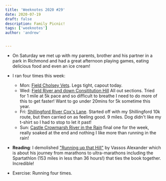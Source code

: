 ```yaml
---
title: 'Weeknotes 2020 #29'
date: 2020-07-19
draft: false
description: Family Picnic!
tags: ['weeknotes']
author: 'andrew'


---
```

-   On Saturday we met up with my parents, brother and his partner in a park in Richmond and had a great afternoon playing games, eating delicious food and even an ice cream!

*   I ran four times this week:

    -   Mon: [Field Cholsey Vets](https://www.strava.com/activities/3754543560). Legs tight, capout today.
    -   Wed: [Field River and down Consititution Hill](https://www.strava.com/activities/3764560883) All out sections. Tried for 1 mile at 5k pace and so difficult to breathe I need to do more of this to get faster! Want to go under 20mins for 5k sometime this year.
    -   Fri: [Shillingford River Cox's Lane](https://www.strava.com/activities/3774072418). Started off with my Shillingford 10k route, but then carried on as feeling good. 9 miles. Dog didn't like my t-shirt so I had to stop to let it past!
    -   Sun: [Castle Crowmarsh River in the Rain](https://www.strava.com/activities/3783638365) final one for the week, really soaked at the end and nothing I like more than running in the rain!

*   **Reading**: I demolished ["Running up that Hill"](https://www.amazon.co.uk/dp/B0744VLFCW/ref=dp-kindle-redirect?_encoding=UTF8&btkr=1) by Vassos Alexander which is about his journey from marathons to ultra-marathons including the Spartathlon (153 miles in less than 36 hours!) that ties the book together. Incredible!

*   Exercise: Running four times.
